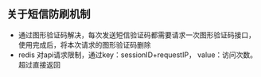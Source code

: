 

## 关于短信防刷机制
+ 通过图形验证码解决，每次发送短信验证码都需要请求一次图形验证码接口，使用完成后，将本次请求的图形验证码删除
+ redis 对api请求限制，通过key：sessionID+requestIP， value：访问次数。超过直接返回
